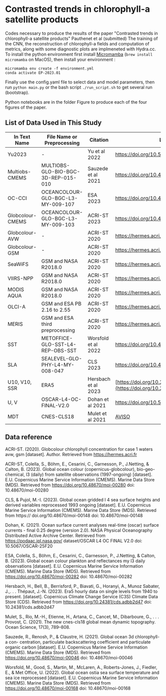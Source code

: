 # Contrasted trends in chlorophyll-a satellite products
Codes necessary to produce the results of the paper "Contrasted trends in chlorophyll-a satellite products" Pauthenet et al (submitted)
The training of the CNN, the reconstruction of chlorophyll-a fields and computation of metrics, along with some diagnostic plots are implmeneted with Hydra.cc.
To install the python environment first install [Micromamba](https://mamba.readthedocs.io/en/latest/micromamba-installation.html) (```brew install micromamba``` on MacOS), then install your environment :
```
micromamba env create -f environment.yml 
conda activate EP-2023.01
```
Finally use the config.yaml file to select data and model parameters, then run ```python main.py``` or the bash script ```./run_script.sh``` to get several run (bootstrap).  

Python notebooks are in the folder Figure to produce each of the four figures of the paper. 

## List of Data Used in This Study

| In Text Name      | File Name or Preprocessing        | Citation                | Link               |
| ----------------- | -------------------------------- | ----------------------- | ----------------------- |
| Yu2023            | -                                | Yu et al 2022          |  https://doi.org/10.5281/zenodo.7092220 |
| Multiobs-CMEMS    | MULTIOBS-GLO-BIO-BGC-3D-REP-015-010 | Sauzede et al 2021      | https://doi.org/10.48670/moi-00046 |
| OC-CCI            | OCEANCOLOUR-GLO-BGC-L3-MY-009-107  | ESA 2023          | https://doi.org/10.48670/moi-00282 |
| Globcolour-CMEMS  | OCEANCOLOUR-GLO-BGC-L3-MY-009-103  | ACRI-ST 2023         | https://doi.org/10.48670/moi-00280 |
| Globcolour-AVW    | -                                | ACRI-ST 2020         | https://hermes.acri.fr |
| Globcolour-GSM    | -                                | ACRI-ST 2020         | https://hermes.acri.fr |
| SeaWiFS           | GSM and NASA R2018.0             | ACRI-ST 2020         | https://hermes.acri.fr |
| VIIRS-NPP         | GSM and NASA R2018.0             | ACRI-ST 2020         | https://hermes.acri.fr |
| MODIS AQUA        | GSM and NASA R2018.0             | ACRI-ST 2020         | https://hermes.acri.fr |
| OLCI-A            | GSM and ESA PB 2.16 to 2.55      | ACRI-ST 2020         | https://hermes.acri.fr |
| MERIS             | GSM and ESA third preprocessing  | ACRI-ST 2020         | https://hermes.acri.fr |
| SST               | METOFFICE-GLO-SST-L4-REP-OBS-SST | Worsfold et al 2022    | https://doi.org/10.48670/moi-00168 |
| SLA               | SEALEVEL-GLO-PHY-L4-MY-008-047   | CLS 2023         |    https://doi.org/10.48670/moi-00148 |
| U10, V10, SSR     | ERA5                             | Hersbach et al 2023     | [https://doi.org/10.24381/cds.adbb2d47](https://doi.org/10.24381/cds.adbb2d47) |
| U, V              | OSCAR-L4-OC-FINAL-V2.0           | Dohan et al 2021       | https://doi.org/10.5067/OSCAR-25F20 |
| MDT               | CNES-CLS18                        | Mulet et al 2021       | [AVISO](https://www.aviso.altimetry.fr/en/data/products/auxiliary-products/mdt/mdt-global-cnes-cls18.html) |

## Data reference
ACRI-ST. (2020). Globcolour chlorophyll concentration for case 1 waters avw, gsm [dataset]. Author. Retrieved from https://hermes.acri.fr

ACRI-ST, Colella, S., Böhm, E., Cesarini, C., Garnesson, P., J.Netting, & Calton, B. (2023). Global ocean colour (copernicus-globcolour), bio-geo-chemical, l3 (daily) from satellite observations (1997-ongoing) [dataset]. E.U. Copernicus Marine Service Information (CMEMS). Marine Data Store (MDS). Retrieved from https://doi.org/10.48670/moi-00280 doi: 10.48670/moi-00280

CLS, & Pujol, M.-I. (2023). Global ocean gridded l 4 sea surface heights and derived variables reprocessed 1993 ongoing [dataset]. E.U. Copernicus Marine Service Information (CMEMS). Marine Data Store (MDS). Retrieved from https:// doi.org/10.48670/moi-00148 doi: 10.48670/moi-00148

Dohan, K. (2021). Ocean surface current analyses real-time (oscar) surface currents - final 0.25 degree (version 2.0). NASA Physical Oceanography Distributed Active Archive Center. Retrieved from https://podaac.jpl.nasa.gov/ dataset/OSCAR L4 OC FINAL V2.0 doi: 10.5067/OSCAR-25F20

ESA, Colella, S., Böhm, E., Cesarini, C., Garnesson, P., J.Netting, & Calton, B. (2023). Global ocean colour plankton and reflectances my l3 daily observations [dataset]. E.U. Copernicus Marine Service Information (CMEMS). Marine Data Store (MDS). Retrieved from https://doi.org/10.48670/moi-00282 doi: 10.48670/moi-00282

Hersbach, H., Bell, B., Berrisford, P., Biavati, G., Horanyi, A., Munoz Sabater, J.,. . . Thépaut, J.-N. (2023). Era5 hourly data on single levels from 1940 to present. [dataset]. Copernicus Climate Change Service (C3S) Climate Data Store (CDS). Retrieved from https://doi.org/10.24381/cds.adbb2d47 doi: 10.24381/cds.adbb2d47

Mulet, S., Rio, M.-H., Etienne, H., Artana, C., Cancet, M., Dibarboure, G., . . . Provost, C. (2021). The new cnes-cls18 global mean dynamic topography. Ocean Science, 17(3), 789–808.

Sauzede, R., Renosh, P., & Claustre, H. (2021). Global ocean 3d chlorophyll-a con- centration, particulate backscattering coefficient and particulate organic carbon [dataset]. E.U. Copernicus Marine Service Information (CMEMS). Marine Data Store (MDS). Retrieved from https://doi.org/10.48670/moi-00046 doi: 10.48670/moi-00046

Worsfold, M., Good, S., Martin, M., McLaren, A., Roberts-Jones, J., Fiedler, E., & Met Office, U. (2022). Global ocean ostia sea surface temperature and sea ice reprocessed [dataset]. E.U. Copernicus Marine Service Information (CMEMS). Marine Data Store (MDS). Retrieved from https://doi.org/10.48670/moi-00168 doi: 10.48670/moi-00168
